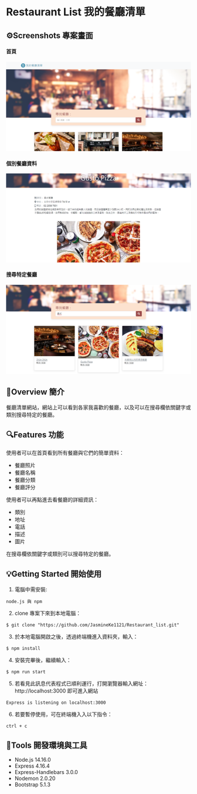 # Restaurant List 我的餐廳清單

## ⚙Screenshots 專案畫面

#### 首頁
![Minion](https://github.com/JasmineKe1121/Restaurant_list/blob/main/public/screenshots/screenshot_r1.png)
#### 個別餐廳資料
![Minion](https://github.com/JasmineKe1121/Restaurant_list/blob/main/public/screenshots/screenshot_r2.png)
#### 搜尋特定餐廳
![Minion](https://github.com/JasmineKe1121/Restaurant_list/blob/main/public/screenshots/screenshot_r3.png)

## 📄Overview 簡介
餐廳清單網站，網站上可以看到各家我喜歡的餐廳，以及可以在搜尋欄依關鍵字或類別搜尋特定的餐廳。

## 🔍Features 功能
使用者可以在首頁看到所有餐廳與它們的簡單資料：

- 餐廳照片
- 餐廳名稱
- 餐廳分類
- 餐廳評分

使用者可以再點進去看餐廳的詳細資訊：

- 類別
- 地址
- 電話
- 描述
- 圖片

在搜尋欄依關鍵字或類別可以搜尋特定的餐廳。

## 💡Getting Started 開始使用

1. 電腦中需安裝:
```
node.js 與 npm
```

2. clone 專案下來到本地電腦：
```
$ git clone "https://github.com/JasmineKe1121/Restaurant_list.git"
```

3. 於本地電腦開啟之後，透過終端機進入資料夾，輸入：
```
$ npm install
```

4. 安裝完畢後，繼續輸入：
```
$ npm run start
```

5. 若看見此訊息代表程式已順利運行，打開瀏覽器輸入網址：http://localhost:3000 即可進入網站
```
Express is listening on localhost:3000
```

6. 若要暫停使用，可在終端機入入以下指令：
```
ctrl + c
```

## 🔧Tools 開發環境與工具
- Node.js 14.16.0
- Express 4.16.4
- Express-Handlebars 3.0.0
- Nodemon 2.0.20
- Bootstrap 5.1.3